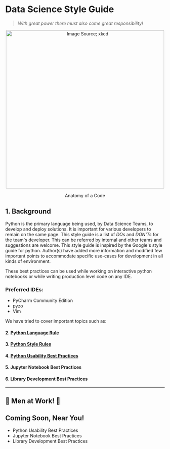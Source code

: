 # Data Science Style Guide

> _With great power there must also come great responsibility!_

<p align="center">
<image src='https://imgs.xkcd.com/comics/code_quality_2_2x.png' alt="Image Source; xkcd" style="float: center;" width="500"/>
</p>
<p align='center'>Anatomy of a Code</p>

## 1. Background

Python is the primary language being used, by Data Science Teams, to develop and deploy solutions. It is important for various developers to remain on the same page. This style guide is a list of _DOs_ and _DON'Ts_ for the team's developer. This can be referred by internal and other teams and suggestions are welcome. This style guide is inspired by the Google's style guide for python. Author(s) have added more information and modified few important points to accommodate specific use-cases for development in all kinds of environment.

These best practices can be used while working on interactive python notebooks or while writing production level code on any IDE.

### Preferred IDEs:
 - PyCharm Community Edition
 - pyzo
 - Vim

We have tried to cover important topics such as:

#### 2. [Python Language Rule](content/python_language_rules/README.md)

#### 3. [Python Style Rules](content/python_style_rules/README.md)

#### 4. [Python Usability Best Practices](content/python_best_practices/README.md)

#### 5. Jupyter Notebook Best Practices  

#### 6. Library Development Best Practices  

--------------
## 🚧 Men at Work! 🚧

## Coming Soon, Near You!

- Python Usability Best Practices
- Jupyter Notebook Best Practices
- Library Development Best Practices
